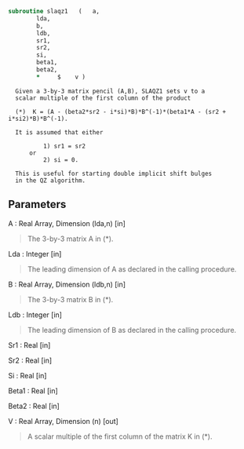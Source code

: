 ```fortran
subroutine slaqz1	(	a,
		lda,
		b,
		ldb,
		sr1,
		sr2,
		si,
		beta1,
		beta2,
		*     $    v )
```

      Given a 3-by-3 matrix pencil (A,B), SLAQZ1 sets v to a
      scalar multiple of the first column of the product

      (*)  K = (A - (beta2*sr2 - i*si)*B)*B^(-1)*(beta1*A - (sr2 + i*si2)*B)*B^(-1).

      It is assumed that either

              1) sr1 = sr2
          or
              2) si = 0.

      This is useful for starting double implicit shift bulges
      in the QZ algorithm.

## Parameters
A : Real Array, Dimension (lda,n) [in]
> The 3-by-3 matrix A in (*).

Lda : Integer [in]
> The leading dimension of A as declared in
> the calling procedure.

B : Real Array, Dimension (ldb,n) [in]
> The 3-by-3 matrix B in (*).

Ldb : Integer [in]
> The leading dimension of B as declared in
> the calling procedure.

Sr1 : Real [in]

Sr2 : Real [in]

Si : Real [in]

Beta1 : Real [in]

Beta2 : Real [in]

V : Real Array, Dimension (n) [out]
> A scalar multiple of the first column of the
> matrix K in (*).

